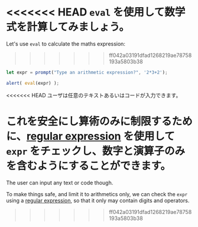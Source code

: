 <<<<<<< HEAD
`eval` を使用して数学式を計算してみましょう。
=======
Let's use `eval` to calculate the maths expression:
>>>>>>> ff042a03191dfad1268219ae78758193a5803b38

```js demo run
let expr = prompt("Type an arithmetic expression?", '2*3+2');

alert( eval(expr) );
```

<<<<<<< HEAD
ユーザは任意のテキストあるいはコードが入力できます。

これを安全にし算術のみに制限するために、[regular expression](info:regular-expressions) を使用して `expr` をチェックし、数字と演算子のみを含むようにすることができます。
=======
The user can input any text or code though.

To make things safe, and limit it to arithmetics only, we can check the `expr` using a [regular expression](info:regular-expressions), so that it only may contain digits and operators.
>>>>>>> ff042a03191dfad1268219ae78758193a5803b38
